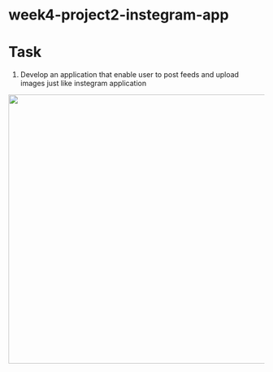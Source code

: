 # week4-project2-instegram-app

# Task 
1. Develop an application that enable user to post feeds and upload images just like instegram application 
<img src="https://user-images.githubusercontent.com/44459664/137601080-95b391bd-e28c-4edd-8e66-cc6eb55062d8.png" width="550" height="530"/>  

